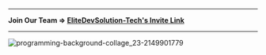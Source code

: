 <hr>

<b>Join Our Team => <a href="https://github.com/EliteDevSolution-Tech/community/issues/new?assignees=&labels=%E2%9C%89%EF%B8%8F+github-invitation&template=invitation.yml&title=Please+invite+me+to+the+EliteDevSolution+Tech">EliteDevSolution-Tech's Invite Link</a></b>

<hr>

![programming-background-collage_23-2149901779](https://github.com/user-attachments/assets/35aa2d94-90f5-4887-8236-3ea7922fa169)
